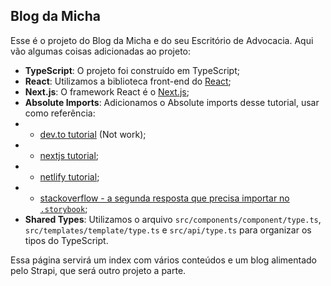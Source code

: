 ## Blog da Micha

Esse é o projeto do Blog da Micha e do seu Escritório de Advocacia. Aqui vão algumas coisas adicionadas ao projeto:

- **TypeScript**: O projeto foi construído em TypeScript;
- **React**: Utilizamos a biblioteca front-end do [React](https://reactjs.org/);
- **Next.js**: O framework React é o [Next.js](https://nextjs.org/);
- **Absolute Imports**: Adicionamos o Absolute imports desse tutorial, usar como referência:
- - [dev.to tutorial](https://dev.to/nilanth/no-more-import-in-react-2mbo) (Not work);
- - [nextjs tutorial](https://nextjs.org/docs/advanced-features/module-path-aliases);
- - [netlify tutorial](https://www.netlify.com/blog/2020/12/07/absolute-imports-in-next.js/);
- - [stackoverflow - a segunda resposta que precisa importar no `.storybook`](https://stackoverflow.com/questions/51771077/storybook-with-absolute-paths);
- **Shared Types**: Utilizamos o arquivo `src/components/component/type.ts`, `src/templates/template/type.ts` e `src/api/type.ts` para organizar os tipos do TypeScript.

Essa página servirá um index com vários conteúdos e um blog alimentado pelo Strapi, que será outro projeto a parte.
